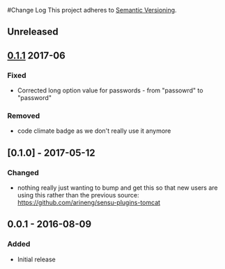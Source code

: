 #Change Log
This project adheres to [Semantic Versioning](http://semver.org/).

## Unreleased
## [0.1.1] 2017-06
### Fixed
- Corrected long option value for passwords - from "passowrd" to "password"

### Removed
- code climate badge as we don't really use it anymore

## [0.1.0] - 2017-05-12
### Changed
- nothing really just wanting to bump and get this so that new users are using this rather than the previous source: https://github.com/arineng/sensu-plugins-tomcat

## 0.0.1 - 2016-08-09
### Added
- Initial release

[Unreleased]: https://github.com/sensu-plugins/sensu-plugins-tomcat/compare/0.1.1...HEAD
[0.1.1]: https://github.com/sensu-plugins/sensu-plugins-tomcat/compare/0.1.0...0.1.1
